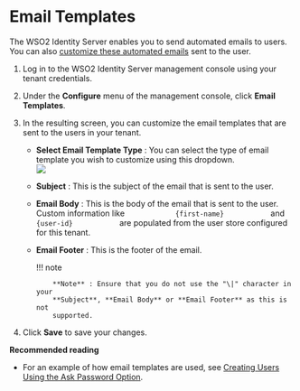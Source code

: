 # Email Templates

The WSO2 Identity Server enables you to send automated emails to users.
You can also [customize these automated
emails](_Customizing_Automated_Emails_) sent to the user.

1.  Log in to the WSO2 Identity Server management console using your
    tenant credentials.
2.  Under the **Configure** menu of the management console, click
    **Email Templates**.
3.  In the resulting screen, you can customize the email templates that
    are sent to the users in your tenant.

    -   **Select Email Template Type** : You can select the type of
        email template you wish to customize using this dropdown.  
        ![](../../assets/img//103329395/103329396.png)
    -   **Subject** : This is the subject of the email that is sent to
        the user.
    -   **Email Body** : This is the body of the email that is sent to
        the user. Custom information like
        `             {first-name}            ` and
        `             {user-id}            ` are populated from the user
        store configured for this tenant.
    -   **Email Footer** : This is the footer of the email.

        !!! note
        
                **Note** : Ensure that you do not use the "\|" character in your
                **Subject**, **Email Body** or **Email Footer** as this is not
                supported.
        

4.  Click **Save** to save your changes.

**Recommended reading**

-   For an example of how email templates are used, see [Creating Users
    Using the Ask Password
    Option](_Creating_Users_Using_the_Ask_Password_Option_).
